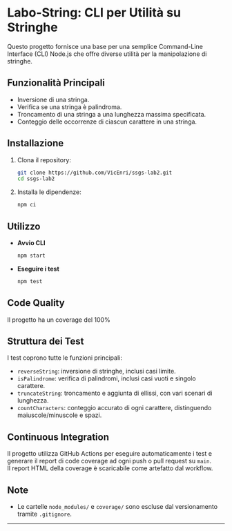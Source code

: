 # Labo-String: CLI per Utilità su Stringhe

Questo progetto fornisce una base per una semplice Command-Line Interface (CLI) Node.js che offre diverse utilità per la manipolazione di stringhe.

## Funzionalità Principali

- Inversione di una stringa.
- Verifica se una stringa è palindroma.
- Troncamento di una stringa a una lunghezza massima specificata.
- Conteggio delle occorrenze di ciascun carattere in una stringa.

## Installazione

1. Clona il repository:
   ```bash
   git clone https://github.com/VicEnri/ssgs-lab2.git
   cd ssgs-lab2
   ```

2. Installa le dipendenze:
   ```bash
   npm ci
   ```

## Utilizzo

- **Avvio CLI**
  ```bash
  npm start
  ```

- **Eseguire i test**
  ```bash
  npm test
  ```


## Code Quality
Il progetto ha un coverage del 100%


## Struttura dei Test

I test coprono tutte le funzioni principali:
- `reverseString`: inversione di stringhe, inclusi casi limite.
- `isPalindrome`: verifica di palindromi, inclusi casi vuoti e singolo carattere.
- `truncateString`: troncamento e aggiunta di ellissi, con vari scenari di lunghezza.
- `countCharacters`: conteggio accurato di ogni carattere, distinguendo maiuscole/minuscole e spazi.

## Continuous Integration

Il progetto utilizza GitHub Actions per eseguire automaticamente i test e generare il report di code coverage ad ogni push o pull request su `main`.  
Il report HTML della coverage è scaricabile come artefatto dal workflow.

## Note

- Le cartelle `node_modules/` e `coverage/` sono escluse dal versionamento tramite `.gitignore`.

---